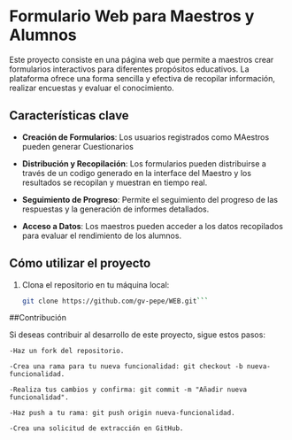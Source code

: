 # Formulario Web para Maestros y Alumnos

Este proyecto consiste en una página web que permite a maestros crear formularios interactivos para diferentes propósitos educativos. La plataforma ofrece una forma sencilla y efectiva de recopilar información, realizar encuestas y evaluar el conocimiento.

## Características clave

- **Creación de Formularios**: Los usuarios registrados como MAestros pueden generar Cuestionarios

- **Distribución y Recopilación**: Los formularios pueden distribuirse a través de un codigo generado en la interface del Maestro y los resultados se recopilan y muestran en tiempo real.

- **Seguimiento de Progreso**: Permite el seguimiento del progreso de las respuestas y la generación de informes detallados.

- **Acceso a Datos**: Los maestros pueden acceder a los datos recopilados para evaluar el rendimiento de los alumnos.

## Cómo utilizar el proyecto

1. Clona el repositorio en tu máquina local:

   ```bash
   git clone https://github.com/gv-pepe/WEB.git```

##Contribución

Si deseas contribuir al desarrollo de este proyecto, sigue estos pasos:

    -Haz un fork del repositorio.

    -Crea una rama para tu nueva funcionalidad: git checkout -b nueva-funcionalidad.

    -Realiza tus cambios y confirma: git commit -m "Añadir nueva funcionalidad".

    -Haz push a tu rama: git push origin nueva-funcionalidad.

    -Crea una solicitud de extracción en GitHub.
